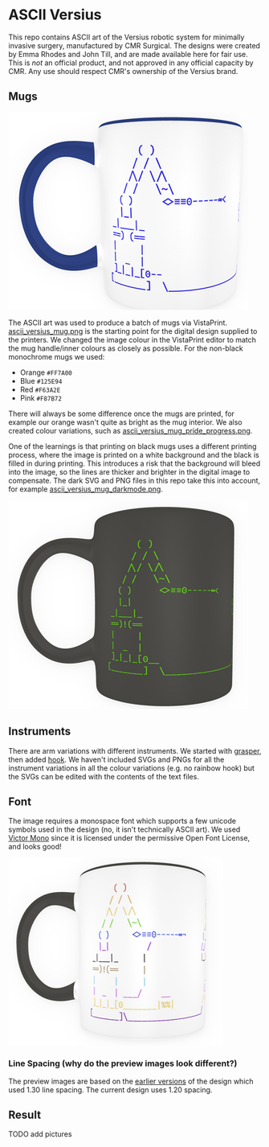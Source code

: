 # ASCII Versius
This repo contains ASCII art of the Versius robotic system for minimally invasive surgery, manufactured by CMR Surgical. The designs were created by Emma Rhodes and John Till, and are made available here for fair use. This is *not* an official product, and not approved in any official capacity by CMR. Any use should respect CMR's ownership of the Versius brand.

## Mugs
![Picture of a mug](./previews/mug_preview.png "So cool!")

The ASCII art was used to produce a batch of mugs via VistaPrint. [ascii_versius_mug.png](./png/ascii_versius_mug.png) is the starting point for the digital design supplied to the printers. We changed the image colour in the VistaPrint editor to match the mug handle/inner colours as closely as possible.  For the non-black monochrome mugs we used:

- Orange `#FF7A00`
- Blue `#125E94`
- Red `#F63A2E`
- Pink `#F87B72`

There will always be some difference once the mugs are printed, for example our orange wasn't quite as bright as the mug interior.
We also created colour variations, such as [ascii_versius_mug_pride_progress.png](./png/ascii_versius_mug_pride_progress).

One of the learnings is that printing on black mugs uses a different printing process, where the image is printed on a white background and the black is filled in during printing. This introduces a risk that the background will bleed into the image, so the lines are thicker and brighter in the digital image to compensate. The dark SVG and PNG files in this repo take this into account, for example [ascii_versius_mug_darkmode.png](./png/ascii_versius_mug_darkmode).

![Picture of a darkmode mug](./previews/mug_preview_darkmode.png "This took some learning and perseverence :)")

## Instruments

There are arm variations with different instruments. We started with [grasper](./txt/ascii_versius_mug.txt), then added [hook](./txt/hook.txt). We haven't included SVGs and PNGs for all the instrument variations in all the colour variations (e.g. no rainbow hook) but the SVGs can be edited with the contents of the text files.

## Font
The image requires a monospace font which supports a few unicode symbols used in the design (no, it isn't technically ASCII art). We used [Victor Mono](https://rubjo.github.io/victor-mono/) since it is licensed under the permissive Open Font License, and looks good!

![Picture of a progress pride mug](./previews/mug_preview_pride.png "Nice mugshot")

### Line Spacing (why do the preview images look different?)

The preview images are based on the [earlier versions](./png/originals/) of the design which used 1.30 line spacing. The current design uses 1.20 spacing.

## Result

TODO add pictures
